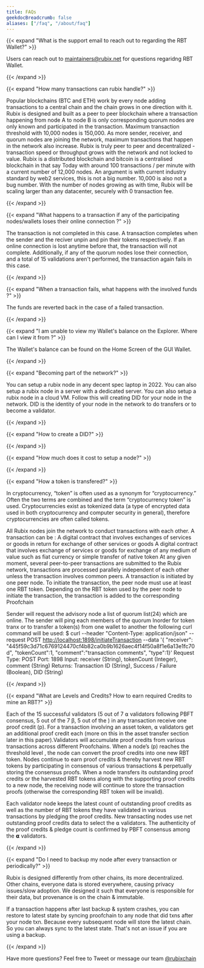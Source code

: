 ```yaml
---
title: FAQs
geekdocBreadcrumb: false
aliases: ["/faq", "/about/faq"]
---
```



{{< expand "What is the support email to reach out to regarding the RBT Wallet?" >}}

Users can reach out to maintainers@rubix.net for questions regaridng RBT Wallet.

{{< /expand >}}



{{< expand "How many transactions can rubix handle?" >}}

Popular blockchains (BTC and ETH) work by every node adding transactions to a central chain and the chain grows in one direction with it.  Rubix is designed and built as a peer to peer blockchain where a transaction happening from node A to node B is only corresponding quorum nodes are only known and participated in the transaction. Maximum transaction threshold with 10,000 nodes is 150,000. As more sender, receiver, and quorum nodes are joining the network, maximum transactions that happen in the network also increase.  Rubix is truly peer to peer and decentralized - transaction speed or throughput grows with the network and not locked to value. Rubix is a distributed blockchain and bitcoin is a centralised blockchain in that say Today with around 100 transactions / per minute with a current number of 12,000 nodes. An argument is with current industry standard by web2 services, this is not a big number. 10,000 is also not a bug number. With the number of nodes growing as with time, Rubix will be scaling larger than any datacenter, securely with 0 transaction fee.

{{< /expand >}}



{{< expand "What happens to a transaction if any of the participating nodes/wallets loses their online connection ?" >}}

The transaction is not completed in this case.
A transaction completes when the sender and the reciver unpin and pin their tokens respectively. If an online connection is lost anytime before that, the transaction will not complete.
Additionally, if any of the quorum nodes lose their connection, and a total of 15 validations aren't performed, the transaction again fails in this case.

{{< /expand >}}




{{< expand "When a transaction fails, what happens with the involved funds ?" >}}

The funds are reverted back in the case of a failed transaction.

{{< /expand >}}


{{< expand "I am unable to view my Wallet's balance on the Explorer. Where can I view it from ?" >}}

The Wallet's balance can be found on the Home Screen of the GUI Wallet.

{{< /expand >}}




{{< expand "Becoming part of the network?" >}}

You can setup a rubix node in any decent spec laptop in 2022. You can also setup a rubix node in a server with a dedicated server. You can also setup a rubix node in a cloud VM. Follow this will creating DID for your node in the network. DID is the identity of your node in the network to do transfers or to become a validator.

{{< /expand >}}

{{< expand "How to create a DID?" >}}

{{< /expand >}}

{{< expand "How much does it cost to setup a node?" >}}

{{< /expand >}}

{{< expand "How a token is transfered?" >}}

In cryptocurrency, “token” is often used as a synonym for “cryptocurrency.” Often the two terms are combined and the term “cryptocurrency token” is used. Cryptocurrencies exist as tokenized data (a type of encrypted data used in both cryptocurrency and computer security in general), therefore cryptocurrencies are often called tokens.

All Rubix nodes join the  network to conduct transactions with each other. A transaction can be :
A digital contract that involves exchanges of services or goods in return for exchange of other services or goods
A digital contract that involves exchange of services or goods for exchange of any medium of value such as fiat currency or simple transfer of native token
At any given moment, several peer-to-peer transactions are submitted to the Rubix network, transactions are processed parallely independent of each other unless the transaction involves common peers. A transaction is initiated by one peer node.
To initiate the transaction, the peer node must use at least one RBT token. Depending on the RBT token used by the peer node to initiate the transaction, the transaction is added to the corresponding Proofchain

Sender will request the advisory node a list of quorum list(24) which are online. The sender will ping each members of the quorum
Inorder for token tranx or to transfer a token(s) from one wallet to another the following curl command will be used:
$ curl --header "Content-Type: application/json" --request POST <http://localhost:1898/initiateTransaction> --data '{ "receiver": "445f59c3d71c6769124470cf4b82ca0b9b1626aec4f14f50a8f1e6a13e1fc70d", "tokenCount":1, "comment":"transaction comments", "type":1}'
Request Type: POST
Port: 1898
Input: receiver (String), tokenCount (Integer), comment (String)
Returns: Transaction ID (String), Success / Failure (Boolean), DID (String)

{{< /expand >}}

{{< expand "What are Levels and Credits? How to earn required Credits to mine an RBT?" >}}

Each of the 15 successful validators (5 out of 7 ⍺ validators following PBFT consensus, 5 out of the 7 β, 5 out of the ) in any transaction receive one proof credit (p). For a transaction involving an asset token, ⍺ validators get an additional proof credit each (more on this in the asset transfer section later in this paper).Validators will accumulate proof credits from various transactions across different Proofchains. When a node’s (p) reaches the threshold level , the node can convert the proof credits into one new RBT token. Nodes continue to earn proof credits & thereby harvest new RBT tokens by participating in consensus of various transactions & perpetually storing the consensus proofs. When a node transfers its outstanding proof credits or the harvested RBT tokens along with the supporting proof credits to a new node, the receiving node will continue to store the transaction proofs (otherwise the corresponding RBT token will be invalid).

Each validator node keeps the latest count of outstanding proof credits as well as the number of RBT tokens they have validated in various transactions by pledging the proof credits. New transacting nodes use net outstanding proof credits data to select the ⍺ validators. The authenticity of the proof credits & pledge count is confirmed by PBFT consensus among the 𝝰 validators.

{{< /expand >}}

{{< expand "Do I need to backup my node after every transaction or periodically?" >}}

Rubix is designed differently from other chains, its more decentralized.  Other chains, everyone data is stored everywhere, causing privacy issues/slow adoption.  We designed it such that everyone is responsible for their data, but provenance is on the chain & immutable.

If a transaction happens after last backup & system crashes, you can restore to latest state by syncing proofchain to any node that did txns after your node txn.  Because every subsequent node will store the latest chain.  So you can always sync to the latest state.  That's not an issue if you are using a backup.

{{< /expand >}}

Have more questions? Feel free to Tweet or message our team [@rubixchain](https://twitter.com/rubixchain)
